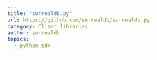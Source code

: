 ```yaml
---
title: "surrealdb.py"
url: https://github.com/surrealdb/surrealdb.py
category: Client libraries
author: surrealdb
topics:
  - python sdk
---
```


